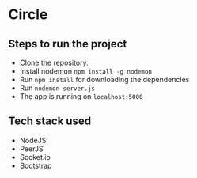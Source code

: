 # Circle

## Steps to run the project

* Clone the repository.
* Install nodemon `npm install -g nodemon`
* Run `npm install` for downloading the dependencies
* Run `nodemon server.js`
* The app is running on `localhost:5000`

## Tech stack used

* NodeJS
* PeerJS
* Socket.io
* Bootstrap
